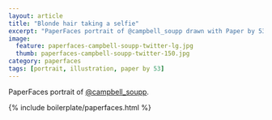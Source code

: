 ```yaml
---
layout: article
title: "Blonde hair taking a selfie"
excerpt: "PaperFaces portrait of @campbell_soupp drawn with Paper by 53 on an iPad."
image: 
  feature: paperfaces-campbell-soupp-twitter-lg.jpg
  thumb: paperfaces-campbell-soupp-twitter-150.jpg
category: paperfaces
tags: [portrait, illustration, paper by 53]
---
```


PaperFaces portrait of [@campbell_soupp](http://twitter.com/campbell_soupp).

{% include boilerplate/paperfaces.html %}